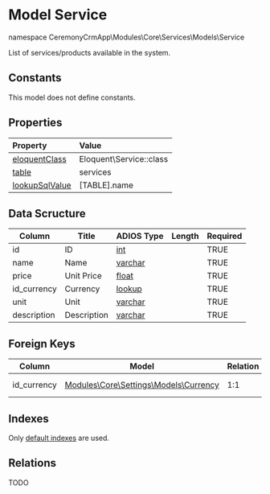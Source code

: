# Model Service

namespace CeremonyCrmApp\Modules\Core\Services\Models\Service

List of services/products available in the system.

## Constants

This model does not define constants.

## Properties

| Property                                                                                 | Value                   |
| :--------------------------------------------------------------------------------------- | :---------------------- |
| [eloquentClass](https://docs.wai.blue/adios-framework/models/properties#eloquentClass)   | Eloquent\Service::class |
| [table](https://docs.wai.blue/adios-framework/models/properties#table)                   | services                |
| [lookupSqlValue](https://docs.wai.blue/adios-framework/models/properties#lookupSqlValue) | [TABLE].name            |

## Data Scructure

| Column      | Title       | ADIOS Type                                                                 | Length | Required |
| ----------- | ----------- | -------------------------------------------------------------------------- | ------ | -------- |
| id          | ID          | [int](https://docs.wai.blue/adios-framework/models/attributes#int)         |        | TRUE     |
| name        | Name        | [varchar](https://docs.wai.blue/adios-framework/models/attributes#varchar) |        | TRUE     |
| price       | Unit Price  | [float](https://docs.wai.blue/adios-framework/models/attributes#float)     |        | TRUE     |
| id_currency | Currency    | [lookup](https://docs.wai.blue/adios-framework/models/attributes#lookup)   |        | TRUE     |
| unit        | Unit        | [varchar](https://docs.wai.blue/adios-framework/models/attributes#varchar) |        | TRUE     |
| description | Description | [varchar](https://docs.wai.blue/adios-framework/models/attributes#varchar) |        | TRUE     |

## Foreign Keys

| Column      | Model                                                                      | Relation | OnUpdate | OnDelete |
| ----------- | -------------------------------------------------------------------------- | -------- | -------- | -------- |
| id_currency | [Modules\Core\Settings\Models\Currency](../../settings/models/currency.md) | 1:1      | Cascade  | SET NULL |

## Indexes

Only [default indexes](https://docs.wai.blue/adios-framework/default-indexes) are used.

## Relations

TODO
